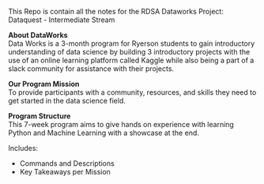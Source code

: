 This Repo is contain all the notes for the RDSA Dataworks Project: Dataquest - Intermediate Stream

<b>About DataWorks</b><br>
Data Works is a 3-month program for Ryerson students to gain introductory understanding of data science by building 3 introductory projects with the use of an online learning platform called Kaggle while also being a part of a slack community for assistance with their projects. 


<b>Our Program Mission</b> <br>
To provide participants with a community, resources, and skills they need to get started in the data science field.

<b>Program Structure</b> <br>
This 7-week program aims to give hands on experience with learning Python and Machine Learning with a showcase at the end.

Includes:<br>
- Commands and Descriptions<br>
- Key Takeaways per Mission



